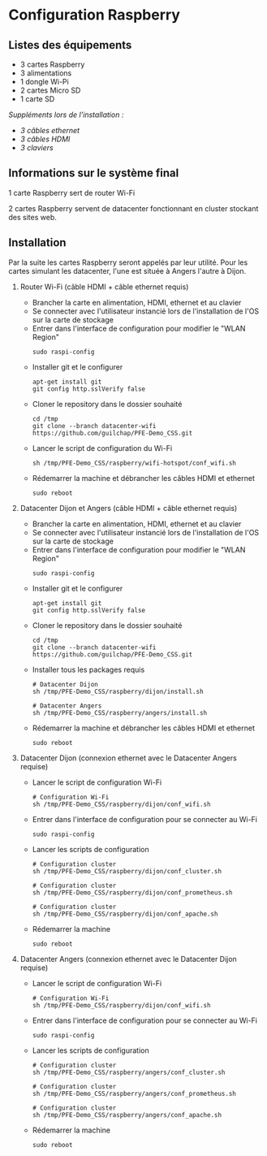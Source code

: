 # Configuration Raspberry

## **Listes des équipements**

- 3 cartes Raspberry
- 3 alimentations
- 1 dongle Wi-Pi
- 2 cartes Micro SD
- 1 carte SD

*Suppléments lors de l'installation :*
- *3 câbles ethernet*
- *3 câbles HDMI*
- *3 claviers*


## **Informations sur le système final**

1 carte Raspberry sert de router Wi-Fi

2 cartes Raspberry servent de datacenter fonctionnant en cluster stockant des sites web.


## **Installation**

Par la suite les cartes Raspberry seront appelés par leur utilité. Pour les cartes simulant les datacenter, l'une est située à Angers l'autre à Dijon.

1. Router Wi-Fi (câble HDMI + câble ethernet requis)

   - Brancher la carte en alimentation, HDMI, ethernet et au clavier
   - Se connecter avec l'utilisateur instancié lors de l'installation de l'OS sur la carte de stockage
   - Entrer dans l'interface de configuration pour modifier le "WLAN Region"
        ```
        sudo raspi-config
        ```
   - Installer git et le configurer
        ```
        apt-get install git
        git config http.sslVerify false
        ```
   - Cloner le repository dans le dossier souhaité
        ```
        cd /tmp
        git clone --branch datacenter-wifi https://github.com/guilchap/PFE-Demo_CSS.git
        ```
   - Lancer le script de configuration du Wi-Fi
        ```
        sh /tmp/PFE-Demo_CSS/raspberry/wifi-hotspot/conf_wifi.sh
        ```
   - Rédemarrer la machine et débrancher les câbles HDMI et ethernet
        ```
        sudo reboot
        ```


2. Datacenter Dijon et Angers (câble HDMI + câble ethernet requis)

   - Brancher la carte en alimentation, HDMI, ethernet et au clavier
   - Se connecter avec l'utilisateur instancié lors de l'installation de l'OS sur la carte de stockage
   - Entrer dans l'interface de configuration pour modifier le "WLAN Region"
        ```
        sudo raspi-config
        ```
   - Installer git et le configurer
        ```
        apt-get install git
        git config http.sslVerify false
        ```
   - Cloner le repository dans le dossier souhaité
        ```
        cd /tmp
        git clone --branch datacenter-wifi https://github.com/guilchap/PFE-Demo_CSS.git
        ```
   - Installer tous les packages requis
        ```
        # Datacenter Dijon
        sh /tmp/PFE-Demo_CSS/raspberry/dijon/install.sh

        # Datacenter Angers
        sh /tmp/PFE-Demo_CSS/raspberry/angers/install.sh
        ```
   - Rédemarrer la machine et débrancher les câbles HDMI et ethernet
        ```
        sudo reboot
        ```


3. Datacenter Dijon (connexion ethernet avec le Datacenter Angers requise)

   - Lancer le script de configuration Wi-Fi
        ```
        # Configuration Wi-Fi
        sh /tmp/PFE-Demo_CSS/raspberry/dijon/conf_wifi.sh
        ```
    - Entrer dans l'interface de configuration pour se connecter au Wi-Fi
        ```
        sudo raspi-config
        ```
    - Lancer les scripts de configuration
        ```
        # Configuration cluster
        sh /tmp/PFE-Demo_CSS/raspberry/dijon/conf_cluster.sh 

        # Configuration cluster
        sh /tmp/PFE-Demo_CSS/raspberry/dijon/conf_prometheus.sh 

        # Configuration cluster
        sh /tmp/PFE-Demo_CSS/raspberry/dijon/conf_apache.sh 
        ```
   - Rédemarrer la machine
        ```
        sudo reboot
        ```

4. Datacenter Angers (connexion ethernet avec le Datacenter Dijon requise)

   - Lancer le script de configuration Wi-Fi
        ```
        # Configuration Wi-Fi
        sh /tmp/PFE-Demo_CSS/raspberry/dijon/conf_wifi.sh
        ```
    - Entrer dans l'interface de configuration pour se connecter au Wi-Fi
        ```
        sudo raspi-config
        ```
    - Lancer les scripts de configuration
        ```
        # Configuration cluster
        sh /tmp/PFE-Demo_CSS/raspberry/angers/conf_cluster.sh 

        # Configuration cluster
        sh /tmp/PFE-Demo_CSS/raspberry/angers/conf_prometheus.sh 

        # Configuration cluster
        sh /tmp/PFE-Demo_CSS/raspberry/angers/conf_apache.sh 
        ```
   - Rédemarrer la machine
        ```
        sudo reboot
        ```